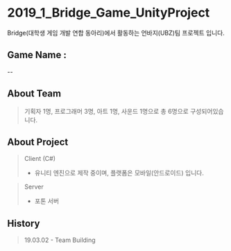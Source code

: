 2019_1_Bridge_Game_UnityProject
==
Bridge(대학생 게임 개발 연합 동아리)에서 활동하는 언바지(UBZ)팀 프로젝트 입니다.

## Game Name : 
--

## About Team

> 기획자 1명, 프로그래머 3명, 아트 1명, 사운드 1명으로 총 6명으로 구성되어있습니다.

## About Project

> Client (C#)
>- 유니티 엔진으로 제작 중이며, 플랫폼은 모바일(안드로이드) 입니다.

> Server
>- 포톤 서버

## History

> 19.03.02 - Team Building
